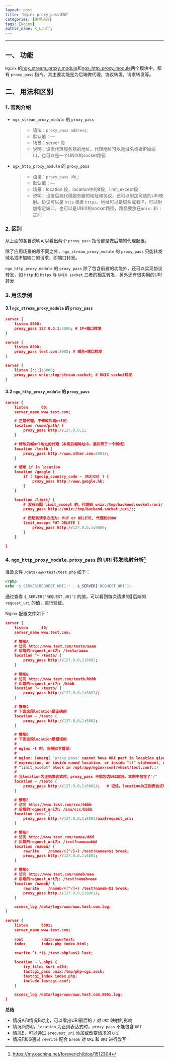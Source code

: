 ```yaml
---
layout: post
title: "Nginx proxy_pass详解"
categories: [编程语言]
tags: [Nginx]
author_name: R_Lanffy
---
```

---

## 一、 功能

``Nginx`` 的[ngx_stream_proxy_module](http://nginx.org/en/docs/stream/ngx_stream_proxy_module.html#proxy_pass)和[ngx_http_proxy_module](http://nginx.org/en/docs/http/ngx_http_proxy_module.html#proxy_pass)两个模块中，都有 ``proxy_pass`` 指令。其主要功能是为后端做代理，协议转发，请求转发等。

## 二、 用法和区别

### 1. 官网介绍

* ``ngx_stream_proxy_module`` 的 ``proxy_pass``
    
    > * 语法：``proxy_pass address``;
    > * 默认值：—
    > * 场景：server 段
    > * 说明：设置代理服务器的地址。代理地址可以是域名或者IP加端口，也可以是一个UNIX的socket路径
    
* ``ngx_http_proxy_module`` 的 ``proxy_pass``

    > * 语法：``proxy_pass URL``;
    > * 默认值：—
    > * 场景：location 段，location中的if段，limit_except段
    > * 说明：设置后端代理服务器的地址和协议，还可以附加可选的URI映射。协议可以是 ``http`` 或者 ``https``。地址可以是域名或者IP，可以附加指定端口，也可以是UNIX的socket路径，路径要放在``unix:`` 和 ``:`` 之间
    
### 2. 区别

从上面的各自说明可以看出两个 ``proxy_pass`` 指令都是做后端的代理配置。

除了应用场景的段不同之外，``ngx_stream_proxy_module`` 的 ``proxy_pass`` 只能转发域名或IP加端口的请求，即端口转发。

``ngx_http_proxy_module`` 的 ``proxy_pass`` 除了包含前者的功能外，还可以实现协议转发，如 ``http`` 和 ``https`` 与 ``UNIX socket`` 三者的相互转发，另外还有很实用的URI转发

### 3. 用法示例

#### 3.1 ``ngx_stream_proxy_module`` 的 ``proxy_pass``


```json
server {
    listen 8000;
    proxy_pass 127.0.0.1:8080; # IP+端口转发
}

server {
    listen 8000;
    proxy_pass test.com:8080; # 域名+端口转发
}

server {
    listen [::1]:8000;
    proxy_pass unix:/tmp/stream.socket; # UNIX socket转发
}
```

#### 3.2 ``ngx_http_proxy_module`` 的 ``proxy_pass``

```json
server {
    listen      80;
    server_name www.test.com;

    # 正常代理，不修改后端url的
    location /some/path/ {
        proxy_pass http://127.0.0.1;
    }

    # 修改后端url地址的代理（本例后端地址中，最后带了一个斜线)
    location /testb {
        proxy_pass http://www.other.com:8801/;
    }

    # 使用 if in location
    location /google {
        if ( $geoip_country_code ~ (RU|CN) ) {
            proxy_pass http://www.google.hk;
        }
    }

    location /limit/ {
        # 没有匹配 limit_except 的，代理到 unix:/tmp/backend.socket:/uri/
        proxy_pass http://unix:/tmp/backend.socket:/uri/;;

        # 匹配到请求方法为: PUT or DELETE, 代理到9080
        limit_except PUT DELETE {
            proxy_pass http://127.0.0.1:9080;
        }
    }

}
```

### 4. ``ngx_http_proxy_module.proxy_pass`` 的 URI 转发映射分析[^1]

准备文件 ``/data/www/test/test.php`` 如下：

```php
<?php
echo '$_SERVER[REQUEST_URI]:' . $_SERVER['REQUEST_URI'];
```

通过查看 ``$_SERVER['REQUEST_URI']`` 的值，可以看到每次请求的后端的 ``request_uri`` 的值，进行验证。

Nginx 配置文件如下：

```json
server {
    listen      80;
    server_name www.test.com;

    # 情形A
    # 访问 http://www.test.com/testa/aaaa
    # 后端的request_uri为: /testa/aaaa
    location ^~ /testa/ {
        proxy_pass http://127.0.0.1:8801;
    }
    
    # 情形B
    # 访问 http://www.test.com/testb/bbbb
    # 后端的request_uri为: /bbbb
    location ^~ /testb/ {
        proxy_pass http://127.0.0.1:8801/;
    }

    # 情形C
    # 下面这段location是正确的
    location ~ /testc {
        proxy_pass http://127.0.0.1:8801;
    }

    # 情形D
    # 下面这段location是错误的
    #
    # nginx -t 时，会报如下错误: 
    #
    # nginx: [emerg] "proxy_pass" cannot have URI part in location given by regular 
    # expression, or inside named location, or inside "if" statement, or inside 
    # "limit_except" block in /opt/app/nginx/conf/vhost/test.conf:17
    # 
    # 当location为正则表达式时，proxy_pass 不能包含URI部分。本例中包含了"/"
    location ~ /testd {
        proxy_pass http://127.0.0.1:8801/;   # 记住，location为正则表达式时，不能这样写！！！
    }

    # 情形E
    # 访问 http://www.test.com/ccc/bbbb
    # 后端的request_uri为: /aaa/ccc/bbbb
    location /ccc/ {
        proxy_pass http://127.0.0.1:8801/aaa$request_uri;
    }

    # 情形F
    # 访问 http://www.test.com/namea/ddd
    # 后端的request_uri为: /test?namea=ddd
    location /namea/ {
        rewrite    /namea/([^/]+) /test?namea=$1 break;
        proxy_pass http://127.0.0.1:8801;
    }

    # 情形G
    # 访问 http://www.test.com/nameb/eee
    # 后端的request_uri为: /test?nameb=eee
    location /nameb/ {
        rewrite    /nameb/([^/]+) /test?nameb=$1 break;
        proxy_pass http://127.0.0.1:8801/;
    }

    access_log /data/logs/www/www.test.com.log;
}

server {
    listen      8801;
    server_name www.test.com;
    
    root        /data/www/test;
    index       index.php index.html;

    rewrite ^(.*)$ /test.php?u=$1 last;

    location ~ \.php$ {
        try_files $uri =404;
        fastcgi_pass unix:/tmp/php-cgi.sock;
        fastcgi_index index.php;
        include fastcgi.conf;
    }

    access_log /data/logs/www/www.test.com.8801.log;
}
```

**总结**

* 情况A和情况B对比，可以看出URI最后的 ``/`` 对 ``URI`` 映射的影响
* 情况D说明，``location`` 为正则表达式时，``proxy_pass`` 不能包含 ``URI``
* 情况E，可以通过 ``$request_uri`` 添加或改变请求的 ``URI``
* 情况F和G通过 ``rewrite`` 配合 ``break`` 对 ``URL`` 和 ``URI`` 进行改写

[^1]: https://my.oschina.net/foreverich/blog/1512304